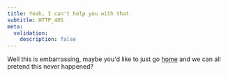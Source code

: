 ```yaml
---
title: Yeah, I can't help you with that
subtitle: HTTP_405
meta:
  validation:
    description: false
---
```


Well this is embarrassing, maybe you'd like to just go [home](/) and we can all pretend
this never happened?
